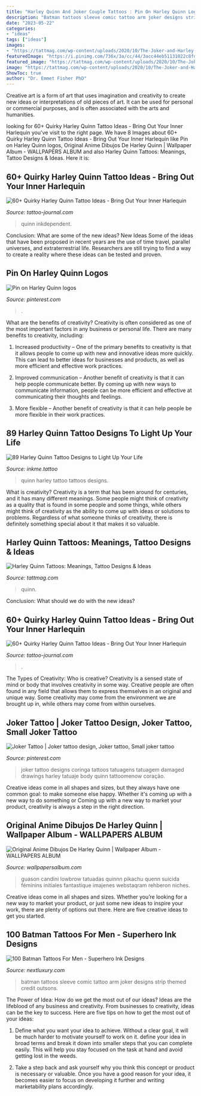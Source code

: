 ```yaml
---
title: "Harley Quinn And Joker Couple Tattoos : Pin On Harley Quinn Logos"
description: "Batman tattoos sleeve comic tattoo arm joker designs strip themed credit outsons"
date: "2023-05-22"
categories:
- "ideas"
tags: ["ideas"]
images:
- "https://tattmag.com/wp-content/uploads/2020/10/The-Joker-and-Harley-Quinn-Tattoos-2-588x1024.jpg"
featuredImage: "https://i.pinimg.com/736x/3a/cc/44/3acc44eb51131022c8fd6481862bac00.jpg"
featured_image: "https://tattmag.com/wp-content/uploads/2020/10/The-Joker-and-Harley-Quinn-Tattoos-2-588x1024.jpg"
image: "https://tattmag.com/wp-content/uploads/2020/10/The-Joker-and-Harley-Quinn-Tattoos-2-588x1024.jpg"
ShowToc: true
author: "Dr. Emmet Fisher PhD"
---
```



Creative art is a form of art that uses imagination and creativity to create new ideas or interpretations of old pieces of art. It can be used for personal or commercial purposes, and is often associated with the arts and humanities.

	

		
looking for 60+ Quirky Harley Quinn Tattoo Ideas - Bring Out Your Inner Harlequin you've visit to the right page. We have 8 Images about 60+ Quirky Harley Quinn Tattoo Ideas - Bring Out Your Inner Harlequin like Pin on Harley Quinn logos, Original Anime Dibujos De Harley Quinn | Wallpaper Album - WALLPAPERS ALBUM and also Harley Quinn Tattoos: Meanings, Tattoo Designs &amp; Ideas. Here it is:
		
    
## 60+ Quirky Harley Quinn Tattoo Ideas - Bring Out Your Inner Harlequin

<img loading=lazy src="https://tattoo-journal.com/wp-content/uploads/2017/01/Harley-Quinn-Tattoo-60.jpg" onerror="this.onerror=null;this.src='https://tse4.mm.bing.net/th?id=OIP.xxX_DOmSkLKZKhWfFBWAywHaJP&amp;pid=15.1';" alt="60+ Quirky Harley Quinn Tattoo Ideas - Bring Out Your Inner Harlequin">

_Source: tattoo-journal.com_

>quinn inkdependent. 

	

Conclusion: What are some of the new ideas?
New Ideas
Some of the ideas that have been proposed in recent years are the use of time travel, parallel universes, and extraterrestrial life. Researchers are still trying to find a way to create a reality where these ideas can be tested and proven.

    
## Pin On Harley Quinn Logos

<img loading=lazy src="https://i.pinimg.com/736x/38/45/ed/3845edc534a4972fbc5bcf598eda657e.jpg" onerror="this.onerror=null;this.src='https://tse1.mm.bing.net/th?id=OIP.puOVHgmJxu5mJZJ5HlvZRQHaHh&amp;pid=15.1';" alt="Pin on Harley Quinn logos">

_Source: pinterest.com_

>. 

	

What are the benefits of creativity?
Creativity is often considered as one of the most important factors in any business or personal life. There are many benefits to creativity, including: 
1. Increased productivity – One of the primary benefits to creativity is that it allows people to come up with new and innovative ideas more quickly. This can lead to better ideas for businesses and products, as well as more efficient and effective work practices.

2. Improved communication – Another benefit of creativity is that it can help people communicate better. By coming up with new ways to communicate information, people can be more efficient and effective at communicating their thoughts and feelings.

3. More flexible – Another benefit of creativity is that it can help people be more flexible in their work practices.

    
## 89 Harley Quinn Tattoo Designs To Light Up Your Life

<img loading=lazy src="https://www.inkme.tattoo/wp-content/uploads/2019/01/harley-quinn-tattoo-58.jpg" onerror="this.onerror=null;this.src='https://tse1.mm.bing.net/th?id=OIP.1Vlri2vGtmoRUvAnqEkNsAHaJQ&amp;pid=15.1';" alt="89 Harley Quinn Tattoo Designs to Light Up Your Life">

_Source: inkme.tattoo_

>quinn harley tattoo tattoos designs. 

	

What is creativity?
Creativity is a term that has been around for centuries, and it has many different meanings. Some people might think of creativity as a quality that is found in some people and some things, while others might think of creativity as the ability to come up with ideas or solutions to problems. Regardless of what someone thinks of creativity, there is definitely something special about it that makes it so valuable.

    
## Harley Quinn Tattoos: Meanings, Tattoo Designs &amp; Ideas

<img loading=lazy src="https://tattmag.com/wp-content/uploads/2020/10/The-Joker-and-Harley-Quinn-Tattoos-2-588x1024.jpg" onerror="this.onerror=null;this.src='https://tse3.mm.bing.net/th?id=OIP.nFToZg5RKlBI2GkQZnegegHaM5&amp;pid=15.1';" alt="Harley Quinn Tattoos: Meanings, Tattoo Designs &amp; Ideas">

_Source: tattmag.com_

>quinn. 

	

Conclusion: What should we do with the new ideas?
 

    
## 60+ Quirky Harley Quinn Tattoo Ideas - Bring Out Your Inner Harlequin

<img loading=lazy src="https://tattoo-journal.com/wp-content/uploads/2016/09/harley-quinn-tattoo30.jpg" onerror="this.onerror=null;this.src='https://tse4.mm.bing.net/th?id=OIP.nd5Cvo8_uZ-70jeKAjBjZAHaHa&amp;pid=15.1';" alt="60+ Quirky Harley Quinn Tattoo Ideas - Bring Out Your Inner Harlequin">

_Source: tattoo-journal.com_

>. 

	

The Types of Creativity: Who is creative?
Creativity is a sensed state of mind or body that involves creativity in some way. Creative people are often found in any field that allows them to express themselves in an original and unique way. Some creativity may come from the environment we are brought up in, while others may come from within ourselves.

    
## Joker Tattoo | Joker Tattoo Design, Joker Tattoo, Small Joker Tattoo

<img loading=lazy src="https://i.pinimg.com/originals/02/3a/d9/023ad9171a456c1d1f4a5ca61c4be4e3.jpg" onerror="this.onerror=null;this.src='https://tse4.mm.bing.net/th?id=OIP.s5P533ItS8fJA5VIb5mlFgHaNG&amp;pid=15.1';" alt="Joker Tattoo | Joker tattoo design, Joker tattoo, Small joker tattoo">

_Source: pinterest.com_

>joker tattoo designs coringa tattoos tatuagens tatuagem damaged drawings harley tatuaje body quinn tattoomenow coração. 

	

Creative ideas come in all shapes and sizes, but they always have one common goal: to make someone else happy. Whether it's coming up with a new way to do something or Coming up with a new way to market your product, creativity is always a step in the right direction.

    
## Original Anime Dibujos De Harley Quinn | Wallpaper Album - WALLPAPERS ALBUM

<img loading=lazy src="https://i.pinimg.com/736x/3a/cc/44/3acc44eb51131022c8fd6481862bac00.jpg" onerror="this.onerror=null;this.src='https://tse3.mm.bing.net/th?id=OIP.BxbPxLMbE3pusuBKawGjYQHaKX&amp;pid=15.1';" alt="Original Anime Dibujos De Harley Quinn | Wallpaper Album - WALLPAPERS ALBUM">

_Source: wallpapersalbum.com_

>guason candini lowbrow tatuadas quinnn pikachu quenn suicida féminins initiales fantastique imajenes webstaqram rehberon niches. 

	

Creative ideas come in all shapes and sizes. Whether you’re looking for a new way to market your product, or just some new ideas to inspire your work, there are plenty of options out there. Here are five creative ideas to get you started.

    
## 100 Batman Tattoos For Men - Superhero Ink Designs

<img loading=lazy src="http://nextluxury.com/wp-content/uploads/full-batman-comic-strip-arm-sleeve-tattoos-for-guys.jpg" onerror="this.onerror=null;this.src='https://tse1.mm.bing.net/th?id=OIP.y7opEmKcnZ2THyyOvGzueQHaHa&amp;pid=15.1';" alt="100 Batman Tattoos For Men - Superhero Ink Designs">

_Source: nextluxury.com_

>batman tattoos sleeve comic tattoo arm joker designs strip themed credit outsons. 

	

The Power of Idea: How do we get the most out of our ideas?
Ideas are the lifeblood of any business and creativity. From businesses to creativity, ideas can be the key to success. Here are five tips on how to get the most out of your ideas:
1. Define what you want your idea to achieve. Without a clear goal, it will be much harder to motivate yourself to work on it. define your idea in broad terms and break it down into smaller steps that you can complete easily. This will help you stay focused on the task at hand and avoid getting lost in the weeds.

2. Take a step back and ask yourself why you think this concept or product is necessary or valuable. Once you have a good reason for your idea, it becomes easier to focus on developing it further and writing marketability plans accordingly.

